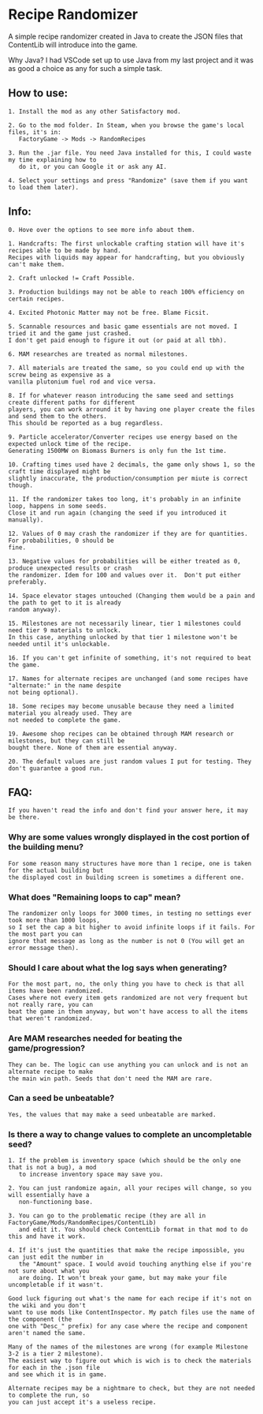 # Recipe Randomizer

A simple recipe randomizer created in Java to create the JSON files that ContentLib will introduce into the game.

Why Java? I had VSCode set up to use Java from my last project and it was as good a choice as any for such a simple task.

## How to use:

    1. Install the mod as any other Satisfactory mod.

    2. Go to the mod folder. In Steam, when you browse the game's local files, it's in:
       FactoryGame -> Mods -> RandomRecipes

    3. Run the .jar file. You need Java installed for this, I could waste my time explaining how to
       do it, or you can Google it or ask any AI.

    4. Select your settings and press "Randomize" (save them if you want to load them later).

## Info:
    0. Hove over the options to see more info about them.

    1. Handcrafts: The first unlockable crafting station will have it's recipes able to be made by hand.
    Recipes with liquids may appear for handcrafting, but you obviously can't make them.

    2. Craft unlocked != Craft Possible.

    3. Production buildings may not be able to reach 100% efficiency on certain recipes.

    4. Excited Photonic Matter may not be free. Blame Ficsit.

    5. Scannable resources and basic game essentials are not moved. I tried it and the game just crashed.
    I don't get paid enough to figure it out (or paid at all tbh).

    6. MAM researches are treated as normal milestones.

    7. All materials are treated the same, so you could end up with the screw being as expensive as a
    vanilla plutonium fuel rod and vice versa.

    8. If for whatever reason introducing the same seed and settings create different paths for different
    players, you can work arround it by having one player create the files and send them to the others.
    This should be reported as a bug regardless.

    9. Particle accelerator/Converter recipes use energy based on the expected unlock time of the recipe.
    Generating 1500MW on Biomass Burners is only fun the 1st time.

    10. Crafting times used have 2 decimals, the game only shows 1, so the craft time displayed might be
    slightly inaccurate, the production/consumption per miute is correct though.

    11. If the randomizer takes too long, it's probably in an infinite loop, happens in some seeds.
    Close it and run again (changing the seed if you introduced it manually).

    12. Values of 0 may crash the randomizer if they are for quantities. For probabilities, 0 should be
    fine.

    13. Negative values for probabilities will be either treated as 0, produce unexpected results or crash
    the randomizer. Idem for 100 and values over it.  Don't put either preferably.

    14. Space elevator stages untouched (Changing them would be a pain and the path to get to it is already
    random anyway).

    15. Milestones are not necessarily linear, tier 1 milestones could need tier 9 materials to unlock.
    In this case, anything unlocked by that tier 1 milestone won't be needed until it's unlockable.

    16. If you can't get infinite of something, it's not required to beat the game.

    17. Names for alternate recipes are unchanged (and some recipes have "alternate:" in the name despite
    not being optional).

    18. Some recipes may become unusable because they need a limited material you already used. They are
    not needed to complete the game.

    19. Awesome shop recipes can be obtained through MAM research or milestones, but they can still be
    bought there. None of them are essential anyway.

    20. The default values are just random values I put for testing. They don't guarantee a good run.

## FAQ:

    If you haven't read the info and don't find your answer here, it may be there.

   ### Why are some values wrongly displayed in the cost portion of the building menu?
    For some reason many structures have more than 1 recipe, one is taken for the actual building but
    the displayed cost in building screen is sometimes a different one.

   ### What does "Remaining loops to cap" mean?
    The randomizer only loops for 3000 times, in testing no settings ever took more than 1000 loops,
    so I set the cap a bit higher to avoid infinite loops if it fails. For the most part you can
    ignore that message as long as the number is not 0 (You will get an error message then).

   ### Should I care about what the log says when generating?
    For the most part, no, the only thing you have to check is that all items have been randomized.
    Cases where not every item gets randomized are not very frequent but not really rare, you can
    beat the game in them anyway, but won't have access to all the items that weren't randomized.

   ### Are MAM researches needed for beating the game/progression?
    They can be. The logic can use anything you can unlock and is not an alternate recipe to make
    the main win path. Seeds that don't need the MAM are rare.

   ### Can a seed be unbeatable?
    Yes, the values that may make a seed unbeatable are marked.

   ### Is there a way to change values to complete an uncompletable seed?
    1. If the problem is inventory space (which should be the only one that is not a bug), a mod
       to increase inventory space may save you.

    2. You can just randomize again, all your recipes will change, so you will essentially have a
       non-functioning base.

    3. You can go to the problematic recipe (they are all in FactoryGame/Mods/RandomRecipes/ContentLib)
       and edit it. You should check ContentLib format in that mod to do this and have it work.

    4. If it's just the quantities that make the recipe impossible, you can just edit the number in
       the "Amount" space. I would avoid touching anything else if you're not sure about what you
       are doing. It won't break your game, but may make your file uncompletable if it wasn't.

    Good luck figuring out what's the name for each recipe if it's not on the wiki and you don't
    want to use mods like ContentInspector. My patch files use the name of the component (the
    one with "Desc_" prefix) for any case where the recipe and component aren't named the same.

    Many of the names of the milestones are wrong (for example Milestone 3-2 is a tier 2 milestone).
    The easiest way to figure out which is wich is to check the materials for each in the .json file
    and see which it is in game.

    Alternate recipes may be a nightmare to check, but they are not needed to complete the run, so
    you can just accept it's a useless recipe.